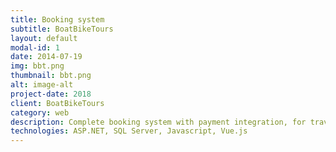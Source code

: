 ```yaml
---
title: Booking system
subtitle: BoatBikeTours
layout: default
modal-id: 1
date: 2014-07-19
img: bbt.png
thumbnail: bbt.png
alt: image-alt
project-date: 2018
client: BoatBikeTours
category: web
description: Complete booking system with payment integration, for travel agency managing river boat tours.
technologies: ASP.NET, SQL Server, Javascript, Vue.js
---
```

